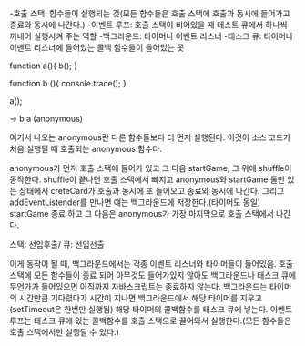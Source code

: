-호출 스택: 함수들이 실행되는 것(모든 함수들은 호출 스택에 호출과 동시에 들어가고 종료와 동시에 나간다.) 
-이벤트 루프: 호출 스택이 비어있을 때 테스트 큐에서 하나씩 꺼내어 실행시켜 주는 역할 
-백그라운드: 타이머나 이벤트 리스너 
-태스크 큐: 타이머나 이벤트 리스너에 들어있는 콜백 함수들이 들어있는 곳

function a(){
b();
}

function b (){
console.trace();
}

a();

->
b
a
(anonymous)

여기서 나오는 anonymous란 다른 함수들보다 더 먼저 실행된다. 이것이 소스 코드가 처음 실행될 때 호출되는 anonymous 함수다.

anonymous가 먼저 호출 스택에 들어가 있고 그 다음 startGame, 그 위에 shuffle이 동작한다. shuffle이 끝나면 호출 스택에서 빠지고 anonymous와 startGame 둘만 있는 상태에서 creteCard가 호출과 동시에 또 들어오고 종료와 동시에 나간다. 그리고 addEventListender를 만나면 얘는 백그라운드에 저장한다.(타이머도 동일)
startGame 종료 하고 그 다음은 anonymous가 가장 마지막으로 호출 스택에서 나간다.

스택: 선입후출/ 큐: 선입선출

이게 동작이 될 때, 백그라운드에서는 각종 이벤트 리스너와 타이머들이 들어있음.
호출 스택에 모든 함수들이 종료 되어 아무것도 들어가있지 않아도 백그라운드나 태스크 큐에 무언가가 들어있으면 아직까지 자바스크립트는 종료하지 않는다.
백그라운드는 타이머의 시간만큼 기다렸다가 시간이 지나면 백그라운드에서 해당 타이머를 지우고(setTimeout은 한번만 실행됨) 해당 타이머의 콜백함수를 태스크 큐에 넣는다.
이벤트 루프는 태스크 큐에 있는 콜백함수를 호출 스택으로 끌어와서 실행한다.(모든 함수들은 호출 스택에서만 실행될 수 있다.)
